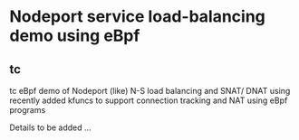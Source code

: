 # Nodeport service load-balancing demo using eBpf 

## tc

tc eBpf demo of Nodeport (like) N-S load balancing and SNAT/ DNAT using recently added kfuncs to support connection tracking and NAT using eBpf programs

Details to be added ...


